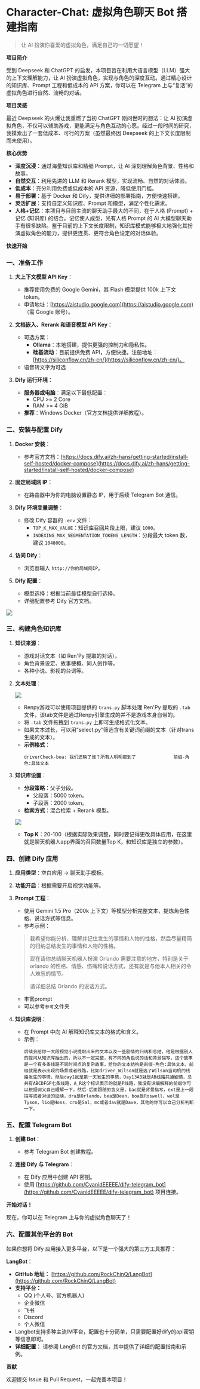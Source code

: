# Character-Chat: 虚拟角色聊天 Bot 搭建指南

> 让 AI 扮演你喜爱的虚拟角色，满足自己的一切愿望！

**项目简介**

受到 Deepseek 和 ChatGPT 的启发，本项目旨在利用大语言模型（LLM）强大的上下文理解能力，让 AI 扮演虚拟角色，实现与角色的深度互动。通过精心设计的知识库、Prompt 工程和低成本的 API 方案，你可以在 Telegram 上与“复活”的虚拟角色进行自然、流畅的对话。

**项目灵感**

最近 Deepseek 的火爆让我重燃了当初 ChatGPT 刚问世时的想法：让 AI 扮演虚拟角色，不仅可以辅助游戏，更能满足与角色互动的心愿。经过一段时间的研究，我摸索出了一套低成本、可行的方案（虽然最终因 Deepseek 的上下文长度限制而未使用）。

**核心优势**

*   **深度沉浸**：通过海量知识库和精细 Prompt，让 AI 深刻理解角色背景、性格和故事。
*   **自然交互**：利用先进的 LLM 和 Rerank 模型，实现流畅、自然的对话体验。
*   **低成本**：充分利用免费或低成本的 API 资源，降低使用门槛。
*   **易于部署**：基于 Docker 和 Dify，提供详细的部署指南，方便快速搭建。
*   **灵活扩展**：支持自定义知识库、Prompt 和模型，满足个性化需求。
*   **人格+记忆**：本项目与目前主流的聊天助手最大的不同，在于人格 (Prompt) + 记忆 (知识库) 的结合。记忆使人成型，光有人格 Prompt 的 AI 大模型聊天助手有很多缺陷。鉴于目前的上下文长度限制，知识库模式能够极大地强化其扮演虚拟角色的能力，提供更连贯、更符合角色设定的对话体验。

**快速开始**

### 一、准备工作

1.  **大上下文模型 API Key**：
    *   推荐使用免费的 Google Gemini，其 Flash 模型提供 100k 上下文 token。
    *   申请地址：[https://aistudio.google.com](https://aistudio.google.com) （需 Google 账号）。

2.  **文档嵌入、Rerank 和语音模型 API Key**：
    *   可选方案：
        *   **Ollama**：本地搭建，提供更强的控制力和隐私性。
        *   **硅基流动**：目前提供免费 API，方便快捷。注册地址：[https://siliconflow.cn/zh-cn/](https://siliconflow.cn/zh-cn/)。
    * 语音转文字为可选

3.  **Dify 运行环境**：
    *   **服务器或电脑**：满足以下最低配置：
        *   CPU >= 2 Core
        *   RAM >= 4 GiB
    *   **推荐**：Windows Docker（官方文档提供详细教程）。

### 二、安装与配置 Dify

1.  **Docker 安装**：
    *   参考官方文档：[https://docs.dify.ai/zh-hans/getting-started/install-self-hosted/docker-compose](https://docs.dify.ai/zh-hans/getting-started/install-self-hosted/docker-compose)

2.  **固定局域网 IP**：
    *   在路由器中为你的电脑设置静态 IP，用于后续 Telegram Bot 通信。

3.  **Dify 环境变量调整**：
    *   修改 Dify 容器的 `.env` 文件：
        *   `TOP_K_MAX_VALUE`：知识库召回片段上限，建议 `1000`。
        *   `INDEXING_MAX_SEGMENTATION_TOKENS_LENGTH`：分段最大 token 数，建议 `1048000`。

4.  **访问 Dify**：
    *   浏览器输入 `http://你的局域网IP`。

5.  **Dify 配置**：
    *   模型选择：根据当前最佳模型自行选择。
    *   详细配置参考 Dify 官方文档。

![](参考/图片/1.png)

### 三、构建角色知识库

1.  **知识来源**：
    *   游戏对话文本（如 Ren'Py 提取的对话）。
    *   角色背景设定、故事梗概、同人创作等。
    *   各种小说、影视的台词等。

2.  **文本处理**：

   
    ![](参考/图片/2.png)


    *   Renpy游戏可以使用项目提供的 `trans.py` 脚本处理 Ren'Py 提取的 `.tab` 文件，该tab文件是通过Renpy引擎生成的并不是游戏本身自带的。
    *   将 `.tab` 文件拖拽到 `trans.py` 上即可生成格式化文本。
    *   如果文本过长，可以用“select.py”筛选含有关键词前缀的文本（针对trans生成的文本）。
    *   **示例格式**：
        ```
        driverCheck-boa: 我们还缺了谁？所有人明明都到了              前缀-角色:具体文本
        ```

4.  **知识库设置**：
    *   **分段策略**：父子分段。
        *   父段落：5000 token。
        *   子段落：2000 token。
    *   **检索方式**：混合检索 + Rerank 模型。

    ![](参考/图片/3.png)

    *   **Top K**：20-100（根据实际效果调整，同时要记得更改具体应用，在这里就是聊天机器人app界面的召回数量Top K，和知识库是独立的参数）。

### 四、创建 Dify 应用

1.  **应用类型**：空白应用 -> 聊天助手模板。
2.  **功能开启**：根据需要开启视觉功能等。
3.  **Prompt 工程**：
    *   使用 Gemini 1.5 Pro（200k 上下文）等模型分析完整文本，提炼角色性格、说话方式等信息。
    *   参考示例：

    > 我希望你能分析、理解并记住发生的事情和人物的性格，然后尽量精简的归纳总结发生的事情和人物的性格。
    >
    > 现在请你总结聊天机器人扮演 Orlando 需要注意的地方，特别是关于 orlando 的性格、情感、伤痛和说话方式，还有就是与他本人相关的令人难忘的情节。
    >
    > 请详细总结 Orlando 的说话方式。
    * 丰富prompt
    * 可以参考`参考`文件夹

4.  **知识库说明**：
    *   在 Prompt 中向 AI 解释知识库文本的格式和含义。
    *   示例：
        ```
        后续会给你一大段视觉小说提取出来的文本以及一些剧情的归纳和总结，他是根据别人的提问从知识库抽出的，所以不一定完整，有不同的角色说的话和背景描写，这个故事是一个有多条线路不同时间点的复杂故事，给你的文本结构是前缀-角色:具体文本，前缀就是表示出现的场景或者线路，比如driver_Wilson就是选了Wilson当司机的线路发生的事情，然后day1就是第一天发生的事情，Day13AB就是AB线路共通剧情，总共有ABCDFGP七条线路，A_R这个标识表示的就是P线路，我没有详细解释的前缀你可以根据词义自己理解一下，然后-后面跟随的含义是，bac就是背景描写，ext是上一段描写或者对话的延续，dra是Orlando，bea是Dean，boa是Roswell，wol是Tyson，lio是Hoss，cro是Sal，mc或者dav就是Dave，其他的你可以自己分析判断一下。
        ```

### 五、配置 Telegram Bot

1.  **创建 Bot**：
    *   参考 Telegram Bot 创建教程。

2.  **连接 Dify 与 Telegram**：
    *   在 Dify 应用中创建 API 密钥。
    *   使用 [https://github.com/CyanidEEEEE/dify-telegram_bot](https://github.com/CyanidEEEEE/dify-telegram_bot) 项目连接。

**开始对话！**

现在，你可以在 Telegram 上与你的虚拟角色聊天了！

### 六、配置其他平台的 Bot

如果你想将 Dify 应用接入更多平台，以下是一个强大的第三方工具推荐：

**LangBot**：

*   **GitHub 地址：** [https://github.com/RockChinQ/LangBot](https://github.com/RockChinQ/LangBot)
*   **支持平台：**
    *   QQ (个人号、官方机器人)
    *   企业微信
    *   飞书
    *   Discord
    *   个人微信
*    Langbot支持多种主流IM平台，配置也十分简单，只需要配置好dify的api密钥等信息即可。
*   **详细配置：** 请参阅 LangBot 的官方文档，其中提供了详细的配置指南和示例。

**贡献**

欢迎提交 Issue 和 Pull Request，一起完善本项目！

